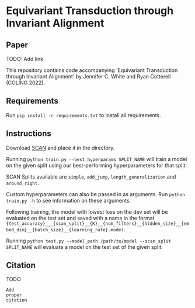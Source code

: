 # Equivariant Transduction through Invariant Alignment

## Paper

TODO: Add link

This repository contains code accompanying 'Equivariant Transduction through Invariant Alignment' by Jennifer C. White and Ryan Cotterell (COLING 2022).

## Requirements

Run `pip install -r requirements.txt` to install all requirements.

## Instructions

Download [SCAN](https://github.com/brendenlake/SCAN) and place it in the directory.

Running `python train.py --best_hyperparams SPLIT_NAME` will train a model on the given split using our best-performing hyperparameters for that split.

SCAN Splits available are `simple`, `add_jump`, `length_generalization` and `around_right`.

Custom hyperparameters can also be passed in as arguments. Run `python train.py -h` to see information on these arguments.

Following training, the model with lowest loss on the dev set will be evaluated on the test set and saved with a name in the format `{test_accuracy}___{scan_split}__{K}__{num_filters}__{hidden_size}__{embed_dim}__{batch_size}__{learning_rate}.model`.

Running `python test.py --model_path /path/to/model --scan_split SPLIT_NAME` will evaluate a model on the test set of the given split.

## Citation
TODO

```
Add
proper
citation
```